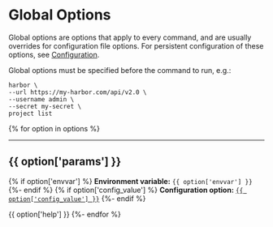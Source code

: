 # Global Options

Global options are options that apply to every command, and are usually overrides for configuration file options. For persistent configuration of these options, see [Configuration](../configuration/config-file).

Global options must be specified before the command to run, e.g.:

```
harbor \
--url https://my-harbor.com/api/v2.0 \
--username admin \
--secret my-secret \
project list
```

{% for option in options %}

----

## {{ option['params'] }}
{% if option['envvar'] %}
**Environment variable:** `{{ option['envvar'] }}`
{%- endif %}
{% if option['config_value'] %}
**Configuration option:** [`{{ option['config_value'] }}`](../configuration/config-file.md#{{option['fragment']}})
{%- endif %}

{{ option['help'] }}
{%- endfor %}
